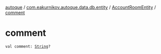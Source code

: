 [autoque](../../index.md) / [com.eakurnikov.autoque.data.db.entity](../index.md) / [AccountRoomEntity](index.md) / [comment](./comment.md)

# comment

`val comment: `[`String`](https://kotlinlang.org/api/latest/jvm/stdlib/kotlin/-string/index.html)`?`